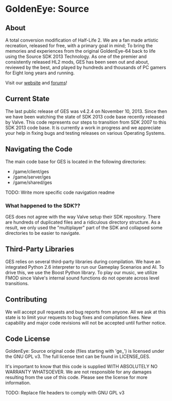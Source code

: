 # GoldenEye: Source
## About
A total conversion modification of Half-Life 2. We are a fan made artistic 
recreation, released for free, with a primary goal in mind;  To bring the 
memories and experiences from the original GoldenEye-64 back to life using 
the Source SDK 2013 Technology. As one of the premier and consistently released 
HL2 mods, GES has been seen out and about, reviewed by the best, and played by 
hundreds and thousands of PC gamers for Eight long years and running.

Visit our [website](http://www.geshl2.com) and [forums](http://forums.geshl2.com)!

## Current State
The last public release of GES was v4.2.4 on November 10, 2013. Since then we have 
been watching the state of SDK 2013 code base recently released by Valve. This code
represents our steps to transition from SDK 2007 to this SDK 2013 code base. It is
currently a work in progress and we appreciate your help in fixing bugs and testing
releases on various Operating Systems.

## Navigating the Code
The main code base for GES is located in the following directories:

- /game/client/ges
- /game/server/ges
- /game/shared/ges

TODO: Write more specific code navigation readme

### What happened to the SDK??
GES does not agree with the way Valve setup their SDK repository. There are hundreds
of duplicated files and a ridiculous directory structure. As a result, we only used
the "multiplayer" part of the SDK and collapsed some directories to be easier to navigate.

## Third-Party Libraries
GES relies on several third-party libraries during compilation. We have an integrated
Python 2.6 interpreter to run our Gameplay Scenarios and AI. To drive this, we use
the Boost Python library. To play our music, we utilize FMOD since Valve's internal
sound functions do not operate across level transitions.

## Contributing
We will accept pull requests and bug reports from anyone. All we ask at this state
is to limit your requests to bug fixes and compilation fixes. New capability and major
code revisions will not be accepted until further notice.

## Code License
GoldenEye: Source original code (files starting with 'ge_') is licensed under the
GNU GPL v3. The full license text can be found in LICENSE_GES.

It's important to know that this code is supplied WITH ABSOLUTELY NO WARRANTY WHATSOEVER.
We are not responsible for any damages resulting from the use of this code. Please see the
license for more information.

TODO: Replace file headers to comply with GNU GPL v3
